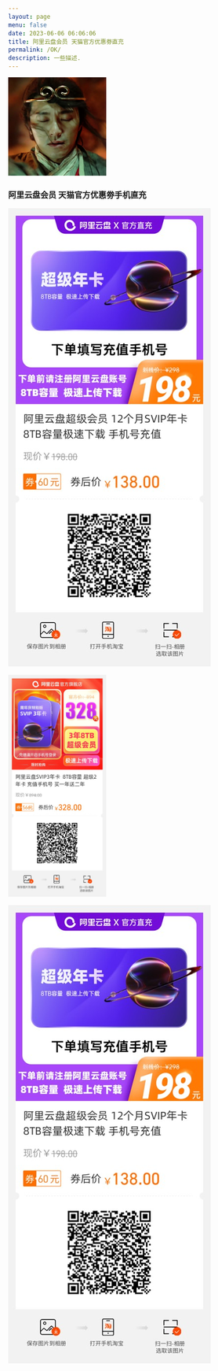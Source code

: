 ```yaml
---
layout: page
menu: false
date: 2023-06-06 06:06:06
title: 阿里云盘会员 天猫官方优惠劵直充
permalink: /OK/
description: 一些描述.
---
```

<img class="img-rounded" src="/assets/img/uploads/zhouxingchi.jpg" alt="Thiago Rossener" width="200">

### 阿里云盘会员  天猫官方优惠劵手机直充

<a href="/page.html"><img src="/assets/img/OK/OK2.jpg" alt="一年超级会员"></a>

<div><img src="/assets/img/OK/OK3.jpg" alt="三年超级会员" width="200"></div>

[![1月会员](/assets/img/OK/OK2.jpg)](https://www.python100.com/html/M6XT4A16ZQ09.html)